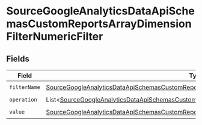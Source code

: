 # SourceGoogleAnalyticsDataApiSchemasCustomReportsArrayDimensionFilterNumericFilter


## Fields

| Field                                                                                                                                                                                                                     | Type                                                                                                                                                                                                                      | Required                                                                                                                                                                                                                  | Description                                                                                                                                                                                                               |
| ------------------------------------------------------------------------------------------------------------------------------------------------------------------------------------------------------------------------- | ------------------------------------------------------------------------------------------------------------------------------------------------------------------------------------------------------------------------- | ------------------------------------------------------------------------------------------------------------------------------------------------------------------------------------------------------------------------- | ------------------------------------------------------------------------------------------------------------------------------------------------------------------------------------------------------------------------- |
| `filterName`                                                                                                                                                                                                              | [SourceGoogleAnalyticsDataApiSchemasCustomReportsArrayDimensionFilterDimensionsFilter2FilterName](../../models/shared/SourceGoogleAnalyticsDataApiSchemasCustomReportsArrayDimensionFilterDimensionsFilter2FilterName.md) | :heavy_check_mark:                                                                                                                                                                                                        | N/A                                                                                                                                                                                                                       |
| `operation`                                                                                                                                                                                                               | List\<[SourceGoogleAnalyticsDataApiSchemasCustomReportsArrayDimensionFilterValidEnums](../../models/shared/SourceGoogleAnalyticsDataApiSchemasCustomReportsArrayDimensionFilterValidEnums.md)>                            | :heavy_check_mark:                                                                                                                                                                                                        | N/A                                                                                                                                                                                                                       |
| `value`                                                                                                                                                                                                                   | [SourceGoogleAnalyticsDataApiSchemasCustomReportsArrayDimensionFilterValue](../../models/shared/SourceGoogleAnalyticsDataApiSchemasCustomReportsArrayDimensionFilterValue.md)                                             | :heavy_check_mark:                                                                                                                                                                                                        | N/A                                                                                                                                                                                                                       |